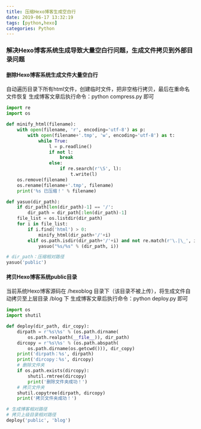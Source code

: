 ```yaml
---
title: 压缩Hexo博客生成空白行
date: 2019-06-17 13:32:19
tags: [python,hexo]
categories: Python
---
```

### 解决Hexo博客系统生成导致大量空白行问题，生成文件拷贝到外部目录问题
<!-- more -->
#### 删除Hexo博客系统生成文件大量空白行
自动遍历目录下所有html文件，创建临时文件，把非空格行拷贝，最后在重命名文件恢复
生成博客文章后执行命令：python compress.py 即可
``` Python
import re
import os

def minify_html(filename):
    with open(filename, 'r', encoding='utf-8') as p:
        with open(filename+'.tmp', 'w', encoding='utf-8') as t:
            while True:
                l = p.readline()
                if not l:
                    break
                else:
                    if re.search(r'\S', l):
                        t.write(l)
    os.remove(filename)
    os.rename(filename+'.tmp', filename)
    print('%s 已压缩！' % filename)

def yasuo(dir_path):
    if dir_path[len(dir_path)-1] == '/':
        dir_path = dir_path[:len(dir_path)-1]
    file_list = os.listdir(dir_path)
    for i in file_list:
        if i.find('html') > 0:
            minify_html(dir_path+'/'+i)
        elif os.path.isdir(dir_path+'/'+i) and not re.match(r'\.|\_', i):
            yasuo("%s/%s" % (dir_path, i))

# dir_path：压缩相对路径
yasuo('public')
```
#### 拷贝Hexo博客系统public目录
当前系统Hexo博客源码在 /hexoblog 目录下（该目录不被上传），将生成文件自动拷贝至上层目录 /blog 下
生成博客文章后执行命令：python deploy.py 即可
``` Python
import os
import shutil

def deploy(dir_path, dir_copy):
    dirpath = r'%s\%s' % (os.path.dirname(
        os.path.realpath(__file__)), dir_path)
    dircopy = r'%s\%s' % (os.path.abspath(
        os.path.dirname(os.getcwd())), dir_copy)
    print('dirpath：%s', dirpath)
    print('dircopy：%s', dircopy)
    # 删除文件夹
    if os.path.exists(dircopy):
        shutil.rmtree(dircopy)
        print('删除文件夹成功！')
    # 拷贝文件夹
    shutil.copytree(dirpath, dircopy)
    print('拷贝文件夹成功！')

# 生成博客相对路径
# 拷贝上级目录相对路径
deploy('public', 'blog')
```